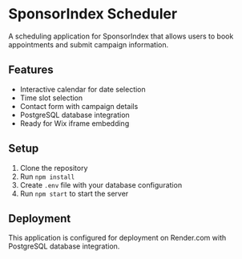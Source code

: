 # SponsorIndex Scheduler

A scheduling application for SponsorIndex that allows users to book appointments and submit campaign information.

## Features
- Interactive calendar for date selection
- Time slot selection
- Contact form with campaign details
- PostgreSQL database integration
- Ready for Wix iframe embedding

## Setup
1. Clone the repository
2. Run `npm install`
3. Create `.env` file with your database configuration
4. Run `npm start` to start the server

## Deployment
This application is configured for deployment on Render.com with PostgreSQL database integration. 